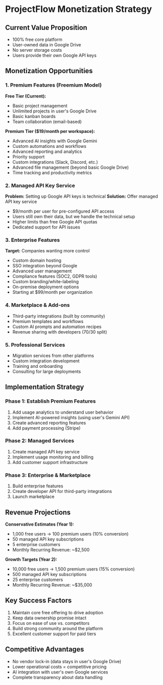 # ProjectFlow Monetization Strategy

## Current Value Proposition
- 100% free core platform
- User-owned data in Google Drive
- No server storage costs
- Users provide their own Google API keys

## Monetization Opportunities

### 1. Premium Features (Freemium Model)
**Free Tier (Current):**
- Basic project management
- Unlimited projects in user's Google Drive
- Basic kanban boards
- Team collaboration (email-based)

**Premium Tier ($19/month per workspace):**
- Advanced AI insights with Google Gemini
- Custom automations and workflows
- Advanced reporting and analytics
- Priority support
- Custom integrations (Slack, Discord, etc.)
- Advanced file management (beyond basic Google Drive)
- Time tracking and productivity metrics

### 2. Managed API Key Service
**Problem:** Setting up Google API keys is technical
**Solution:** Offer managed API key service
- $9/month per user for pre-configured API access
- Users still own their data, but we handle the technical setup
- Higher limits than free Google API quotas
- Dedicated support for API issues

### 3. Enterprise Features
**Target:** Companies wanting more control
- Custom domain hosting
- SSO integration beyond Google
- Advanced user management
- Compliance features (SOC2, GDPR tools)
- Custom branding/white-labeling
- On-premise deployment options
- Starting at $99/month per organization

### 4. Marketplace & Add-ons
- Third-party integrations (built by community)
- Premium templates and workflows
- Custom AI prompts and automation recipes
- Revenue sharing with developers (70/30 split)

### 5. Professional Services
- Migration services from other platforms
- Custom integration development
- Training and onboarding
- Consulting for large deployments

## Implementation Strategy

### Phase 1: Establish Premium Features
1. Add usage analytics to understand user behavior
2. Implement AI-powered insights (using user's Gemini API)
3. Create advanced reporting features
4. Add payment processing (Stripe)

### Phase 2: Managed Services
1. Create managed API key service
2. Implement usage monitoring and billing
3. Add customer support infrastructure

### Phase 3: Enterprise & Marketplace
1. Build enterprise features
2. Create developer API for third-party integrations
3. Launch marketplace

## Revenue Projections

**Conservative Estimates (Year 1):**
- 1,000 free users → 100 premium users (10% conversion)
- 50 managed API key subscriptions
- 5 enterprise customers
- Monthly Recurring Revenue: ~$2,500

**Growth Targets (Year 2):**
- 10,000 free users → 1,500 premium users (15% conversion)
- 500 managed API key subscriptions
- 25 enterprise customers
- Monthly Recurring Revenue: ~$35,000

## Key Success Factors
1. Maintain core free offering to drive adoption
2. Keep data ownership promise intact
3. Focus on ease of use vs. competitors
4. Build strong community around the platform
5. Excellent customer support for paid tiers

## Competitive Advantages
- No vendor lock-in (data stays in user's Google Drive)
- Lower operational costs = competitive pricing
- AI integration with user's own Google services
- Complete transparency about data handling